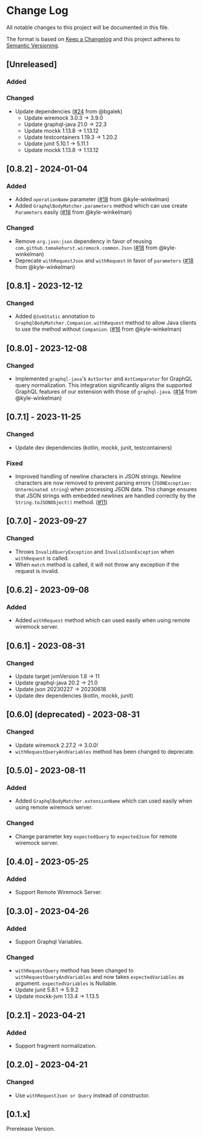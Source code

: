 # Change Log

All notable changes to this project will be documented in this file.

The format is based on [Keep a Changelog](http://keepachangelog.com/)
and this project adheres to [Semantic Versioning](http://semver.org/).

## [Unreleased]

### Added

### Changed

- Update dependencies ([#24](https://github.com/wiremock/wiremock-graphql-extension/pull/24) from @bgalek)
  - Update wiremock 3.0.3 -> 3.9.0
  - Update graphql-java 21.0 -> 22.3
  - Update mockk 1.13.8 -> 1.13.12
  - Update testcontainers 1.19.3 -> 1.20.2
  - Update junit 5.10.1 -> 5.11.1
  - Update mockk 1.13.8 -> 1.13.12

## [0.8.2] - 2024-01-04

### Added

- Added `operationName` parameter ([#18](https://github.com/wiremock/wiremock-graphql-extension/pull/18) from @kyle-winkelman)
- Added `GraphqlBodyMatcher.parameters` method which can use create `Parameters` easily ([#18](https://github.com/wiremock/wiremock-graphql-extension/pull/18) from @kyle-winkelman)

### Changed

- Remove `org.json:json` dependency in favor of reusing `com.github.tomakehurst.wiremock.common.Json` ([#18](https://github.com/wiremock/wiremock-graphql-extension/pull/18) from @kyle-winkelman)
- Deprecate `withRequestJson` and `withRequest` in favor of `parameters` ([#18](https://github.com/wiremock/wiremock-graphql-extension/pull/18) from @kyle-winkelman)

## [0.8.1] - 2023-12-12

### Changed

- Added `@JvmStatic` annotation to `GraphqlBodyMatcher.Companion.withRequest` method to allow Java clients to use the method without `Companion`. ([#16](https://github.com/wiremock/wiremock-graphql-extension/pull/16) from @kyle-winkelman)

## [0.8.0] - 2023-12-08

### Changed

- Implemented `graphql-java`'s `AstSorter` and `AstComparator` for GraphQL query normalization. This integration significantly aligns the supported GraphQL features of our extension with those of `graphql-java`. ([#14](https://github.com/wiremock/wiremock-graphql-extension/pull/14) from @kyle-winkelman)

## [0.7.1] - 2023-11-25

### Changed

- Update dev dependencies (kotlin, mockk, junit, testcontainers)

### Fixed

- Improved handling of newline characters in JSON strings. Newline characters are now removed to prevent parsing errors (`JSONException: Unterminated string`) when processing JSON data. This change ensures that JSON strings with embedded newlines are handled correctly by the `String.toJSONObject()` method. ([#11](https://github.com/wiremock/wiremock-graphql-extension/issues/11))

## [0.7.0] - 2023-09-27

### Changed

- Throws `InvalidQueryException` and `InvalidJsonException` when `withRequest` is called.
- When `match` method is called, it will not throw any exception if the request is invalid.

## [0.6.2] - 2023-09-08

### Added

- Added `withRequest` method which can used easily when using remote wiremock server.

## [0.6.1] - 2023-08-31

### Changed

- Update target jvmVersion 1.8 -> 11
- Update graphql-java 20.2 -> 21.0
- Update json 20230227 -> 20230618
- Update dev dependencies (kotlin, mockk, junit)

## [0.6.0] (deprecated) - 2023-08-31

### Changed

- Update wiremock 2.27.2 -> 3.0.0!
- `withRequestQueryAndVariables` method has been changed to deprecate.

## [0.5.0] - 2023-08-11

### Added

- Added `GraphqlBodyMatcher.extensionName` which can used easily when using remote wiremock server.

### Changed

- Change parameter key `expectedQuery` to `expectedJson` for remote wiremock server.

## [0.4.0] - 2023-05-25

### Added

- Support Remote Wiremock Server.

## [0.3.0] - 2023-04-26

### Added

- Support Graphql Variables.

### Changed

- `withRequestQuery` method has been changed to `withRequestQueryAndVariables` and now takes `expectedVariables` as argument. `expectedVariables` is Nullable.
- Update junit 5.8.1 -> 5.9.2
- Update mockk-jvm 1.13.4 -> 1.13.5

## [0.2.1] - 2023-04-21

### Added

- Support fragment normalization.

## [0.2.0] - 2023-04-21

### Changed

- Use `withRequestJson or Query` instead of constructor.

## [0.1.x]

Prerelease Version.
